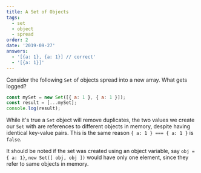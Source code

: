 ```yaml
---
title: A Set of Objects
tags:
  - set
  - object
  - spread
order: 2
date: '2019-09-27'
answers:
  - '[{a: 1}, {a: 1}] // correct'
  - '[{a: 1}]'
---
```


Consider the following `Set` of objects spread into a new array. What gets logged?

```javascript
const mySet = new Set([{ a: 1 }, { a: 1 }]);
const result = [...mySet];
console.log(result);
```

<!-- explanation -->

While it's true a `Set` object will remove duplicates, the two values we create our `Set` with are references to different objects in memory, despite having identical key-value pairs. This is the same reason `{ a: 1 } === { a: 1 }` is `false`.

It should be noted if the set was created using an object variable, say `obj = { a: 1}`, `new Set([ obj, obj ])` would have only one element, since they refer to same objects in memory.
